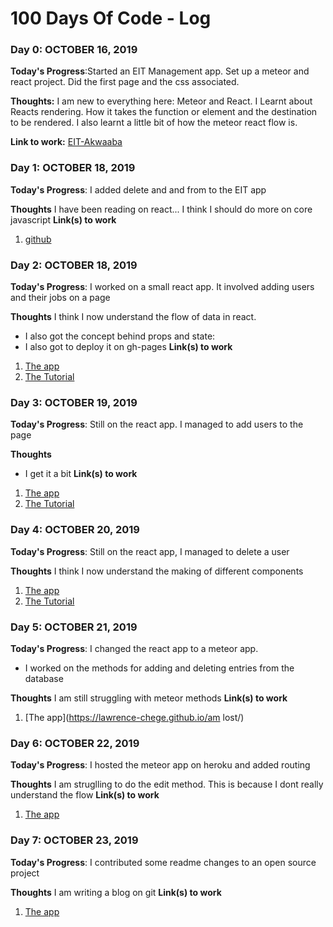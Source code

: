 # 100 Days Of Code - Log

### Day 0: OCTOBER 16, 2019

**Today's Progress**:Started an EIT Management app. Set up a meteor and react project. Did the first page and the css associated.

**Thoughts:**  I am new to everything here: Meteor and React. I Learnt about Reacts rendering. How it takes the function or element and the destination to be rendered. I also learnt a little bit of how the meteor react flow is.

**Link to work:** [EIT-Akwaaba](http://www.example.com)


### Day 1: OCTOBER 18, 2019

**Today's Progress**: I added delete and and from to the EIT app

**Thoughts** I have been reading on react... I think I should do more on core javascript
**Link(s) to work**
1. [github](https://github.com/lawrence-chege/Akwaaba-EITs)

### Day 2: OCTOBER 18, 2019

**Today's Progress**: I worked on a small react app. It involved adding users and their jobs on a page

**Thoughts** I think I now understand the flow of data in react.
- I also got the concept behind props and state:
- I also got to deploy it on gh-pages
**Link(s) to work**
1. [The app](https://lawrence-chege.github.io/tic-tac/)
2. [The Tutorial](https://www.taniarascia.com/getting-started-with-react/)

### Day 3: OCTOBER 19, 2019

**Today's Progress**: Still on the react app. I managed to add users to the page

**Thoughts** 
- I get it a bit
**Link(s) to work**
1. [The app](https://lawrence-chege.github.io/tic-tac/)
2. [The Tutorial](https://www.taniarascia.com/getting-started-with-react/)


### Day 4: OCTOBER 20, 2019

**Today's Progress**: Still on the react app, I managed to delete a user

**Thoughts** I think I now understand the making of different components
1. [The app](https://lawrence-chege.github.io/tic-tac/)
2. [The Tutorial](https://www.taniarascia.com/getting-started-with-react/)

### Day 5: OCTOBER 21, 2019

**Today's Progress**: I changed the react app to a meteor app.
- I worked on the methods for adding and deleting entries from the database

**Thoughts** I am still struggling with meteor methods
**Link(s) to work**
1. [The app](https://lawrence-chege.github.io/am lost/)

### Day 6: OCTOBER 22, 2019

**Today's Progress**: I hosted the meteor app on heroku and added routing

**Thoughts** I am struglling to do the edit method.
This is because I dont  really understand the flow
**Link(s) to work**
1. [The app](https://am-lost.herokuapp.com/)

### Day 7: OCTOBER 23, 2019

**Today's Progress**: I contributed some readme changes to an open source project

**Thoughts** I am writing a blog on git
**Link(s) to work**
1. [The app](https://github.com/wecodeafrica/hospitalsghana)